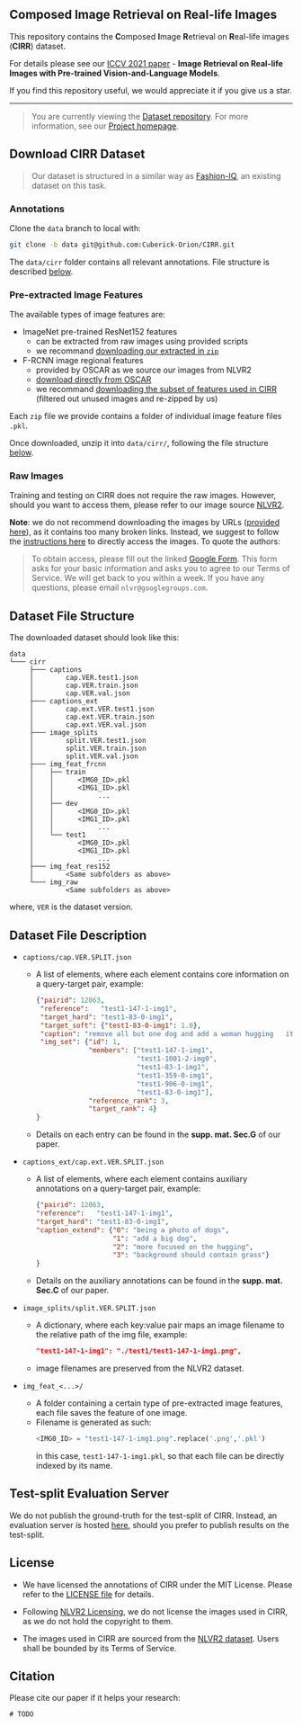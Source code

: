 ## Composed Image Retrieval on Real-life Images
This repository contains the **C**omposed **I**mage **R**etrieval on **R**eal-life images (**CIRR**) dataset.

For details please see our [ICCV 2021 paper](#) - **Image Retrieval on Real-life Images with Pre-trained Vision-and-Language Models**.

If you find this repository useful, we would appreciate it if you give us a star.

-----
>You are currently viewing the [Dataset repository](https://github.com/Cuberick-Orion/CIRR). For more information, see our [Project homepage](https://cuberick-orion.github.io/CIRR/).

## Download CIRR Dataset

> Our dataset is structured in a similar way as [Fashion-IQ](https://github.com/XiaoxiaoGuo/fashion-iq), an existing dataset on this task.

### Annotations

Clone the `data` branch to local with:

```bash
git clone -b data git@github.com:Cuberick-Orion/CIRR.git
```

The `data/cirr` folder contains all relevant annotations. File structure is described [below](#dataset-file-structure).

### Pre-extracted Image Features

The available types of image features are:
 - ImageNet pre-trained ResNet152 features
   - can be extracted from raw images using provided scripts
   - we recommand [downloading our extracted in `zip`](https://drive.google.com/file/d/1JIEM46AwtdwfsEsSMsRoZhml0Xlf5060/view?usp=sharing)
 - F-RCNN image regional features
   - provided by OSCAR as we source our images from NLVR2
   - [download directly from OSCAR](https://github.com/microsoft/Oscar/blob/master/DOWNLOAD.md)
   - we recommand [downloading the subset of features used in CIRR](https://drive.google.com/file/d/1lzd3bljiF9evVkHJ-95FLCfu7dGJg-Iz/view?usp=sharing) (filtered out unused images and re-zipped by us)

Each `zip` file we provide contains a folder of individual image feature files `.pkl`.

Once downloaded, unzip it into `data/cirr/`, following the file structure [below](#dataset-file-structure).

### Raw Images

Training and testing on CIRR does not require the raw images. However, should you want to access them, please refer to our image source [NLVR2](https://lil.nlp.cornell.edu/nlvr/).

**Note**: we do not recommend downloading the images by URLs ([provided here](https://github.com/lil-lab/nlvr/tree/master/nlvr2#downloading-the-images)), as it contains too many broken links. Instead, we suggest to follow the [instructions here](https://github.com/lil-lab/nlvr/tree/master/nlvr2#direct-image-download) to directly access the images. To quote the authors:

>To obtain access, please fill out the linked [Google Form](https://goo.gl/forms/yS29stWnFWzrDBFH3). This form asks for your basic information and asks you to agree to our Terms of Service. We will get back to you within a week. If you have any questions, please email `nlvr@googlegroups.com`.

## Dataset File Structure

The downloaded dataset should look like this:

```
data
└─── cirr
     ├─── captions
     │        cap.VER.test1.json
     │        cap.VER.train.json
     │        cap.VER.val.json
     ├─── captions_ext
     │        cap.ext.VER.test1.json
     │        cap.ext.VER.train.json
     │        cap.ext.VER.val.json
     ├─── image_splits
     │        split.VER.test1.json
     │        split.VER.train.json
     │        split.VER.val.json
     ├─── img_feat_frcnn  
     │    ├── train      
     │    │      <IMG0_ID>.pkl
     │    │      <IMG1_ID>.pkl
     │    │           ...
     │    ├── dev         
     │    │      <IMG0_ID>.pkl
     │    │      <IMG1_ID>.pkl
     │    │           ...
     │    └── test1       
     │           <IMG0_ID>.pkl
     │           <IMG1_ID>.pkl
     │                ...
     ├─── img_feat_res152 
     │        <Same subfolders as above>
     └─── img_raw         
              <Same subfolders as above>
```

where, `VER` is the dataset version.

## Dataset File Description

 - `captions/cap.VER.SPLIT.json`
    - A list of elements, where each element contains core information on a query-target pair, example:
      ```json
      {"pairid": 12063, 
       "reference":   "test1-147-1-img1", 
       "target_hard": "test1-83-0-img1", 
       "target_soft": {"test1-83-0-img1": 1.0}, 
       "caption": "remove all but one dog and add a woman hugging   it", 
       "img_set": {"id": 1, 
                   "members": ["test1-147-1-img1", 
                               "test1-1001-2-img0",  
                               "test1-83-1-img1",           
                               "test1-359-0-img1",  
                               "test1-906-0-img1", 
                               "test1-83-0-img1"],
                   "reference_rank": 3, 
                   "target_rank": 4}
      }
      ```
    - Details on each entry can be found in the **supp. mat. Sec.G** of our paper.

 - `captions_ext/cap.ext.VER.SPLIT.json`
    - A list of elements, where each element contains auxiliary annotations on a query-target pair, example:
      ```json
      {"pairid": 12063, 
      "reference":   "test1-147-1-img1", 
      "target_hard": "test1-83-0-img1", 
      "caption_extend": {"0": "being a photo of dogs", 
                         "1": "add a big dog", 
                         "2": "more focused on the hugging", 
                         "3": "background should contain grass"}
      }
      ```
    - Details on the auxiliary annotations can be found in the **supp. mat. Sec.C** of our paper.

 - `image_splits/split.VER.SPLIT.json`
    - A dictionary, where each key:value pair maps an image filename to the relative path of the img file, example:
      ```json
      "test1-147-1-img1": "./test1/test1-147-1-img1.png",
      ```
    - image filenames are preserved from the NLVR2 dataset.
 - `img_feat_<...>/`
    - A folder containing a certain type of pre-extracted image features, each file saves the feature of one image.
    - Filename is generated as such:
      ```python
      <IMG0_ID> = "test1-147-1-img1.png".replace('.png','.pkl')
      ```
      in this case, `test1-147-1-img1.pkl`, so that each file can be directly indexed by its name.

## Test-split Evaluation Server
We do not publish the ground-truth for the test-split of CIRR. Instead, an evaluation server is hosted [here](https://cirr.cecs.anu.edu.au/), should you prefer to publish results on the test-split.

## License
 - We have licensed the annotations of CIRR under the MIT License. Please refer to the [LICENSE file](LICENSE) for details.

 - Following [NLVR2 Licensing](https://github.com/lil-lab/nlvr#licensing), we do not license the images used in CIRR, as we do not hold the copyright to them.

 - The images used in CIRR are sourced from the [NLVR2 dataset](https://lil.nlp.cornell.edu/nlvr/). Users shall be bounded by its Terms of Service.
 
## Citation

Please cite our paper if it helps your research:
```
# TODO
```